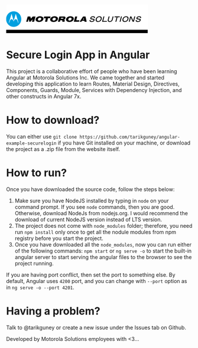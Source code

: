 ![Motorola Solutions Logo](moto-logo.png)

# Secure Login App in Angular

This project is a collaborative effort of people who have been learning Angular at Motorola Solutions Inc.  We came together and started developing this application to learn Routes, Material Design, Directives, Components, Guards, Module, Services with Dependency Injection, and other constructs in Angular 7x.

# How to download?

You can either use `git clone https://github.com/tarikguney/angular-example-securelogin` if you have Git installed on your machine, or download the project as a .zip file from the website itself. 

# How to run?

Once you have downloaded the source code, follow the steps below:

1. Make sure you have NodeJS installed by typing in `node` on  your command prompt. If you see `node` commands, then you are good. Otherwise, download NodeJs from nodejs.org. I would recommend the download of current NodeJS version instead of LTS version. 
2. The project does not come with `node_modules` folder; therefore, you need run `npm install` only once to get all the nodule modules from npm registry before you start the project. 
3. Once you have downloaded all the `node_modules`, now you can run either of the following commands: `npm start` or `ng serve -o` to start the built-in angular server to start serving the angular files to the browser to see the project running. 

If you are having port conflict, then set the port to something else. By default, Angular uses `4200` port, and you can change with `--port` option as in `ng serve -o --port 4201`. 

# Having a problem?

Talk to @tarikguney or create a new issue under the Issues tab on Github.

Developed by Motorola Solutions employees with <3...


